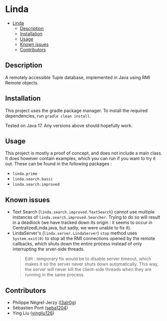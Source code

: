 # Linda

- [Linda](#linda)
  - [Description](#description)
  - [Installation](#installation)
  - [Usage](#usage)
  - [Known issues](#known-issues)
  - [Contributors](#contributors)

## Description

A remotely accessible Tuple database, implemented in Java using RMI Remote objects.

## Installation

This project uses the gradle package manager. To install the required dependencies, run `gradle clean install`.

Tested on Java 17. Any versions above should hopefully work.

## Usage

This project is mostly a proof of concept, and does not include a main class. It does however contain examples, which you can run if you want to try it out.
These can be found in the following packages :
- `linda.prime`
- `linda.search.basic`
- `linda.search.improved`

## Known issues

- Text Search (`linda.search.improved.TextSearch`) cannot use multiple instances of `linda.search.improved.Searcher`. Trying to do so will result in a deadlock (we have tracked down its origin : it seems to occur in CentralizedLinda.java, but sadly, we were unable to fix it).
- LindaServer's (`linda.server.LindaServer`) `stop` method uses `System.exit(0)` to stop all the RMI connections opened by the remote callbacks, which shuts down the entire process instead of only interrupting the srver-side threads.
  > Edit : temporary fix would be to disable server timeout, which makes it so the server never shuts down automatically. This way, the server will never kill the client-side threads when they are running in the same process.

## Contributors

- Philippe Négrel-Jerzy ([l3alr0g](https://github.com/l3alr0g))
- Sébastien Pont ([seba1204](https://github.com/seba1204))
- Ying Liu ([yingliu126](https://github.com/yingliu126))
